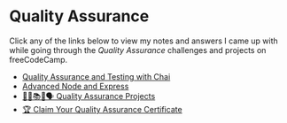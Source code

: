 # Quality Assurance

Click any of the links below to view my notes and answers I came up with while going through the *Quality Assurance* challenges and projects on freeCodeCamp.

- [Quality Assurance and Testing with Chai](./1.%20Quality%20Assurance%20and%20Testing%20with%20Chai.md#quality-assurance-and-testing-with-chai)
- [Advanced Node and Express](./2.%20Advanced%20Node%20and%20Express.md#advanced-node-and-express)
- [🔄📝📚🔢🗣️ Quality Assurance Projects](./3.%20Quality%20Assurance%20Projects.md#quality-assurance-projects)
- [🏆 Claim Your Quality Assurance Certificate](./4.%20Claim%20Your%20Quality%20Assurance%20Certificate.md#claim-your-quality-assurance-certificate)
